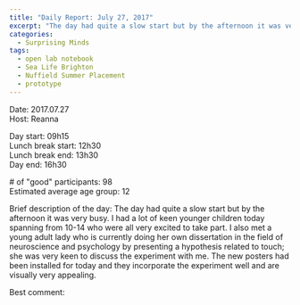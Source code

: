 ```yaml
---
title: "Daily Report: July 27, 2017"
excerpt: "The day had quite a slow start but by the afternoon it was very busy. "
categories:
  - Surprising Minds
tags:
  - open lab notebook
  - Sea Life Brighton
  - Nuffield Summer Placement
  - prototype
---
```


Date: 2017.07.27  
Host: Reanna 

Day start: 09h15   
Lunch break start: 12h30   
Lunch break end: 13h30  
Day end: 16h30  

\# of "good" participants: 98  
Estimated average age group: 12

Brief description of the day: The day had quite a slow start but by the afternoon it was very busy. I had a lot of keen younger children today spanning from 10-14 who were all very excited to take part. I also met a young adult lady who is currently doing her own dissertation in the field of neuroscience and psychology by presenting a hypothesis related to touch; she was very keen to discuss the experiment with me. The new posters had been installed for today and they incorporate the experiment well and are visually very appealing.

Best comment:
